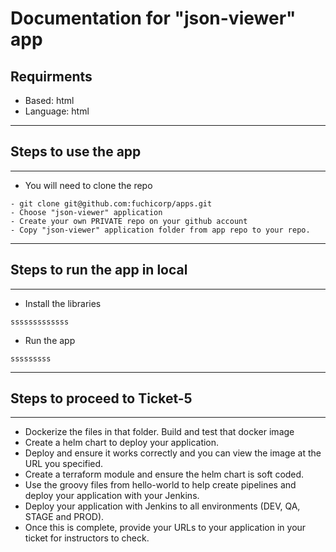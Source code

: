 # Documentation for "json-viewer" app
## Requirments

- Based: html
- Language: html
---
## Steps to use the app 
---

- You will need to clone the repo
```
- git clone git@github.com:fuchicorp/apps.git
- Choose "json-viewer" application 
- Create your own PRIVATE repo on your github account
- Copy "json-viewer" application folder from app repo to your repo.
```
---
## Steps to run the app in local
---
- Install the libraries
```
sssssssssssss
```

- Run the app
```
sssssssss
```

---
## Steps to proceed to Ticket-5
---
- Dockerize the files in that folder. Build and test that docker image
- Create a helm chart to deploy your application.
- Deploy and ensure it works correctly and
   you can view the image at the URL you specified.
- Create a terraform module and ensure the helm chart is soft coded.
- Use the groovy files from hello-world to help create pipelines and deploy your application with your Jenkins.
- Deploy your application with Jenkins to all environments (DEV, QA, STAGE and PROD). 
- Once this is complete, provide your URLs to your application in your ticket for instructors to check.